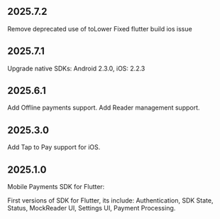 ## 2025.7.2

Remove deprecated use of toLower
Fixed flutter build ios issue

## 2025.7.1

Upgrade native SDKs: Android 2.3.0, iOS: 2.2.3

## 2025.6.1

Add Offline payments support.
Add Reader management support.

## 2025.3.0

Add Tap to Pay support for iOS.


## 2025.1.0

Mobile Payments SDK for Flutter:

First versions of SDK for Flutter, its include: Authentication, SDK State, Status, MockReader UI, Settings UI, Payment Processing.
